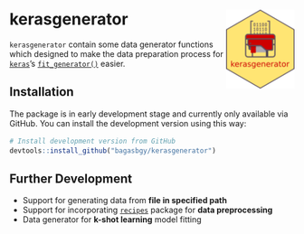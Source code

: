 
<!-- README.md is generated from README.Rmd. Please edit that file -->

# kerasgenerator <img src="man/figures/logo.png" align="right" height=140/>

`kerasgenerator` contain some data generator functions which designed to
make the data preparation process for
[`keras`](https://keras.rstudio.com)’s
[`fit_generator()`](https://keras.rstudio.com/reference/fit_generator.html)
easier.

## Installation

The package is in early development stage and currently only available
via GitHub. You can install the development version using this way:

``` r
# Install development version from GitHub
devtools::install_github("bagasbgy/kerasgenerator")
```

## Further Development

  - Support for generating data from **file in specified path**
  - Support for incorporating
    [`recipes`](https://tidymodels.github.io/recipes/) package for
    **data preprocessing**
  - Data generator for **k-shot learning** model fitting
